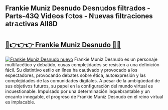 ## Frankie Muniz Desnudo D𝚎sn𝚞dos filtr𝚊dos - Parts-43Q Vid𝚎os f𝚘tos - N𝚞evas filtr𝚊ciones atr𝚊ctivas AII8D

# <h2><a href="http://mbczo66.tromn.icu/?c=Frankie+Muniz+Desnudo">🔗👉👉👉 Frankie Muniz Desnudo 🔗🔗</a></h2>

[![Frankie Muniz Desnudo nuevo](https://i.imgur.com/pEAQMta.gif)](http://mbczo66.tromn.icu/?c=Frankie+Muniz+Desnudo)
Frankie Muniz Desnudo es un personaje multifacético y debatido, cuyas complejidades se resisten a una definición fácil.  Su distintivo estilo en línea ha cautivado y provocado a los espectadores, provocando debates sobre ética, autoexpresión y las complejidades de las comunidades digitales. A pesar de la ambigüedad de sus objetivos futuros, su papel en la configuración del mundo virtual es incuestionable. Impulsado por una determinación inquebrantable y un encanto innegable, el progreso de Frankie Muniz Desnudo en el reino virtual es implacable.
